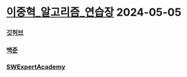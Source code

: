 # [이중혁_알고리즘_연습장](https://wndgur2.github.io) 2024-05-05
### [깃허브](https://github.com/wndgur2)
### [백준](https://www.acmicpc.net/user/wndgur2)
### [SWExpertAcademy](https://swexpertacademy.com/main/userpage/home/userHome.do?userId=AY9bT9Ma97cDFAS1)
